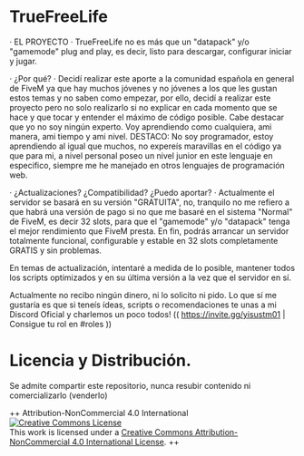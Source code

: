 # TrueFreeLife
· EL PROYECTO ·
TrueFreeLife no es más que un "datapack" y/o "gamemode" plug and play, es decir, listo para descargar, configurar iniciar y jugar.

· ¿Por qué? ·
Decidí realizar este aporte a la comunidad española en general de FiveM ya que hay muchos jóvenes y no jóvenes a los que les gustan estos temas y no saben como empezar, por ello, decidí a realizar este proyecto pero no solo realizarlo si no explicar en cada momento que se hace y que tocar y entender el máximo de código posible.
Cabe destacar que yo no soy ningún experto. Voy aprendiendo como cualquiera, ami manera, ami tiempo y ami nivel. 
DESTACO: No soy programador, estoy aprendiendo al igual que muchos, no expereís maravillas en el código ya que para mi, a nivel personal poseo un nivel junior en este lenguaje en especifico, siempre me he manejado en otros lenguajes de programación web.

· ¿Actualizaciones? ¿Compatibilidad? ¿Puedo aportar? ·
Actualmente el servidor se basará en su versión "GRATUITA", no, tranquilo no me refiero a que habrá una versión de pago si no que me basaré en el sistema "Normal" de FiveM, es decir 32 slots, para que el "gamemode" y/o "datapack" tenga el mejor rendimiento que FiveM presta. En fin, podrás arrancar un servidor totalmente funcional, configurable y estable en 32 slots completamente GRATIS y sin problemas.

En temas de actualización, intentaré a medida de lo posible, mantener todos los scripts optimizados y en su última versión a la vez que el servidor en sí.

Actualmente no recibo ningún dinero, ni lo solicito ni pido. Lo que sí me gustaría es que si teneís ídeas, scripts o recomendaciones te unas a mi Discord Oficial y charlemos un poco todos! (( https://invite.gg/yisustm01 | Consigue tu rol en #roles ))

# 


# Licencia y Distribución.
Se admite compartir este repositorio, nunca resubir contenido ni comercializarlo (venderlo)

++
Attribution-NonCommercial 4.0 International
<a rel="license" href="http://creativecommons.org/licenses/by-nc/4.0/"><img alt="Creative Commons License" style="border-width:0" src="https://i.creativecommons.org/l/by-nc/4.0/88x31.png" /></a><br />This work is licensed under a <a rel="license" href="http://creativecommons.org/licenses/by-nc/4.0/">Creative Commons Attribution-NonCommercial 4.0 International License</a>.
++
